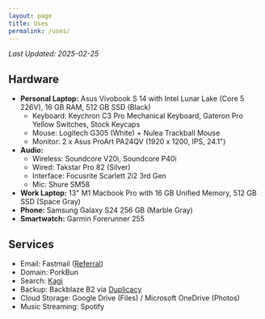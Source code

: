 ```yaml
---
layout: page
title: Uses
permalink: /uses/
---
```

*Last Updated: 2025-02-25*

## Hardware

* **Personal Laptop:** Asus Vivobook S 14 with Intel Lunar Lake (Core 5 226V), 16 GB RAM, 512 GB SSD (Black)
	+ Keyboard: Keychron C3 Pro Mechanical Keyboard, Gateron Pro Yellow Switches, Stock Keycaps
	+ Mouse: Logitech G305 (White) + Nulea Trackball Mouse
	+ Monitor: 2 x Asus ProArt PA24QV (1920 x 1200, IPS, 24.1")
* **Audio:**
	* Wireless: Soundcore V20i, Soundcore P40i
	* Wired: Takstar Pro 82 (Silver)
	* Interface: Focusrite Scarlett 2i2 3rd Gen
	* Mic: Shure SM58
* **Work Laptop:** 13" M1 Macbook Pro with 16 GB Unified Memory, 512 GB SSD (Space Gray)
* **Phone:** Samsung Galaxy S24 256 GB (Marble Gray)
* **Smartwatch:** Garmin Forerunner 255

## Services
* Email: Fastmail ([Referral](https://ref.fm/u24999624))
* Domain: PorkBun
* Search: [Kagi](https://help.kagi.com/kagi/company)
* Backup: Backblaze B2 via [Duplicacy](https://duplicacy.com)
* Cloud Storage: Google Drive (Files) / Microsoft OneDrive (Photos)
* Music Streaming: Spotify
